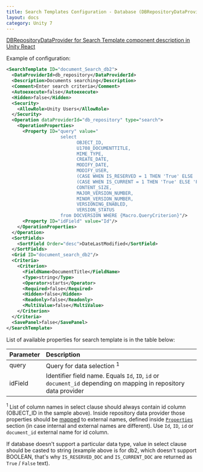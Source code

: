 ```yaml
---
title: Search Templates Configuration - Database (DBRepositoryDataProvider)
layout: docs
category: Unity 7
---
```

[DBRepositoryDataProvider for Search Template component description in Unity React](../../components/search-template/supported-data-providers/dbrepository-data-provider)

Example of configuration:

```xml
<SearchTemplate ID="document_Search_db2">
  <DataProviderId>db_repository</DataProviderId>
  <Description>Documents searching</Description>
  <Comment>Enter search criteria</Comment>
  <Autoexecute>false</Autoexecute>
  <Hidden>false</Hidden>
  <Security>
    <AllowRole>Unity Users</AllowRole>
  </Security>
  <Operation dataProviderId="db_repository" type="search">
    <OperationProperties>
      <Property ID="query" value="
                    select
                          OBJECT_ID,
                          U1708_DOCUMENTTITLE,
                          MIME_TYPE,
                          CREATE_DATE,
                          MODIFY_DATE,
                          MODIFY_USER,
                          (CASE WHEN IS_RESERVED = 1 THEN 'True' ELSE 'False' END) AS IS_RESERVED_DOC,
                          (CASE WHEN IS_CURRENT = 1 THEN 'True' ELSE 'False' END) AS IS_CURRENT_DOC,
                          CONTENT_SIZE,
                          MAJOR_VERSION_NUMBER,
                          MINOR_VERSION_NUMBER,
                          VERSIONING_ENABLED,
                          VERSION_STATUS
                    from DOCVERSION WHERE {Macro.QueryCriterion}"/>
      <Property ID="idField" value="Id"/>
    </OperationProperties>
  </Operation>
  <SortFields>
    <SortField Order="desc">DateLastModified</SortField>
  </SortFields>
  <Grid ID="document_search_db2"/>
  <Criteria>
    <Criterion>
      <FieldName>DocumentTitle</FieldName>
      <Type>string</Type>
      <Operator>starts</Operator>
      <Required>false</Required>
      <Hidden>false</Hidden>
      <Readonly>false</Readonly>
      <MultiValue>false</MultiValue>
    </Criterion>
  </Criteria>
  <SavePanel>false</SavePanel>
</SearchTemplate>
```

List of available properties for search template is in the table below:

| Parameter   | Description|
|:------------|:------------|
|query        |Query for data selection <sup>1</sup>|
|idField      |Identifier field name. Equals `Id`, `ID`, `id` or `document_id` depending on mapping in repository data provider|

<sup>1</sup> List of column names in select clause should always contain id column 
(OBJECT_ID in the sample above). Inside repository data provider those properties
should be [mapped](../repository-data-providers/db#mapping) to external names, defined inside [`Properties`](../tags-list/properties-tag) section (in case internal 
and external names are different). Use `Id`, `ID`, `id` or `document_id` external name for id column.

If database doesn't support a particular data type, value in select clause should be casted 
to string (example above is for db2, which doesn't support BOOLEAN, that's why `IS_RESERVED_DOC` 
and `IS_CURRENT_DOC` are returned as `True` / `False` text).
